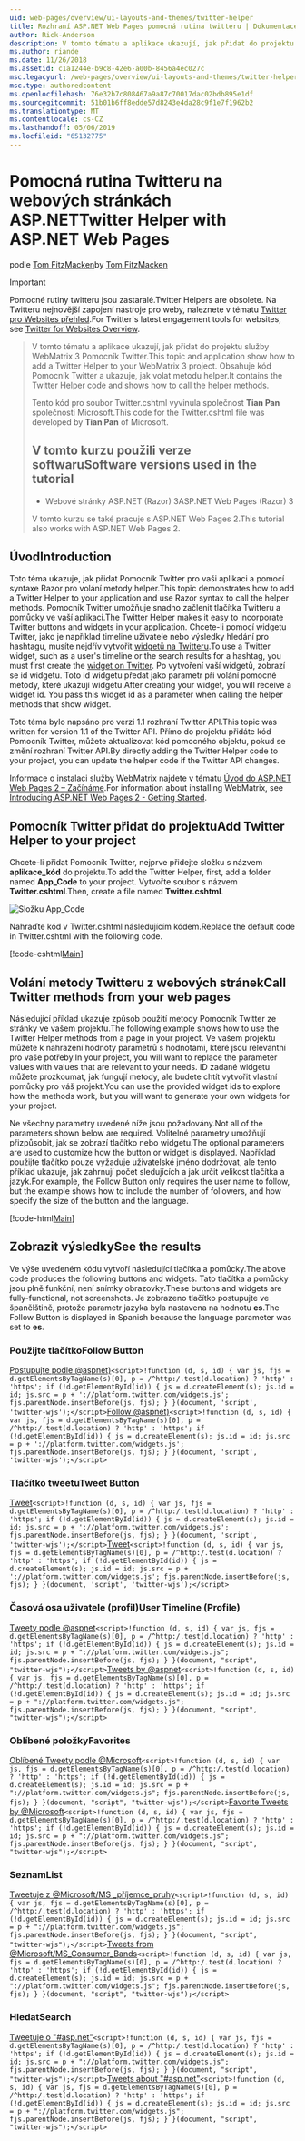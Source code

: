 ```yaml
---
uid: web-pages/overview/ui-layouts-and-themes/twitter-helper
title: Rozhraní ASP.NET Web Pages pomocná rutina twitteru | Dokumentace Microsoftu
author: Rick-Anderson
description: V tomto tématu a aplikace ukazují, jak přidat do projektu služby WebMatrix 3 Pomocník Twitter. Obsahuje kód Pomocník Twitter a ukazuje způsob volání pomocné rutiny...
ms.author: riande
ms.date: 11/26/2018
ms.assetid: c1a1244e-b9c8-42e6-a00b-8456a4ec027c
msc.legacyurl: /web-pages/overview/ui-layouts-and-themes/twitter-helper
msc.type: authoredcontent
ms.openlocfilehash: 76e32b7c808467a9a87c70017dac02bdb895e1df
ms.sourcegitcommit: 51b01b6ff8edde57d8243e4da28c9f1e7f1962b2
ms.translationtype: MT
ms.contentlocale: cs-CZ
ms.lasthandoff: 05/06/2019
ms.locfileid: "65132775"
---
```

# <a name="twitter-helper-with-aspnet-web-pages"></a><span data-ttu-id="05b69-104">Pomocná rutina Twitteru na webových stránkách ASP.NET</span><span class="sxs-lookup"><span data-stu-id="05b69-104">Twitter Helper with ASP.NET Web Pages</span></span>

<span data-ttu-id="05b69-105">podle [Tom FitzMacken](https://github.com/tfitzmac)</span><span class="sxs-lookup"><span data-stu-id="05b69-105">by [Tom FitzMacken](https://github.com/tfitzmac)</span></span>

> [!IMPORTANT]
> <span data-ttu-id="05b69-106">Pomocné rutiny twitteru jsou zastaralé.</span><span class="sxs-lookup"><span data-stu-id="05b69-106">Twitter Helpers are obsolete.</span></span> <span data-ttu-id="05b69-107">Na Twitteru nejnovější zapojení nástroje pro weby, naleznete v tématu [Twitter pro Websites přehled](https://developer.twitter.com/en/docs/twitter-for-websites/overview).</span><span class="sxs-lookup"><span data-stu-id="05b69-107">For Twitter's latest engagement tools for websites, see [Twitter for Websites Overview](https://developer.twitter.com/en/docs/twitter-for-websites/overview).</span></span>

> <span data-ttu-id="05b69-108">V tomto tématu a aplikace ukazují, jak přidat do projektu služby WebMatrix 3 Pomocník Twitter.</span><span class="sxs-lookup"><span data-stu-id="05b69-108">This topic and application show how to add a Twitter Helper to your WebMatrix 3 project.</span></span> <span data-ttu-id="05b69-109">Obsahuje kód Pomocník Twitter a ukazuje, jak volat metodu helper.</span><span class="sxs-lookup"><span data-stu-id="05b69-109">It contains the Twitter Helper code and shows how to call the helper methods.</span></span>
> 
> <span data-ttu-id="05b69-110">Tento kód pro soubor Twitter.cshtml vyvinula společnost **Tian Pan** společnosti Microsoft.</span><span class="sxs-lookup"><span data-stu-id="05b69-110">This code for the Twitter.cshtml file was developed by **Tian Pan** of Microsoft.</span></span>
> 
> ## <a name="software-versions-used-in-the-tutorial"></a><span data-ttu-id="05b69-111">V tomto kurzu použili verze softwaru</span><span class="sxs-lookup"><span data-stu-id="05b69-111">Software versions used in the tutorial</span></span>
> 
> 
> - <span data-ttu-id="05b69-112">Webové stránky ASP.NET (Razor) 3</span><span class="sxs-lookup"><span data-stu-id="05b69-112">ASP.NET Web Pages (Razor) 3</span></span>
>   
> 
> <span data-ttu-id="05b69-113">V tomto kurzu se také pracuje s ASP.NET Web Pages 2.</span><span class="sxs-lookup"><span data-stu-id="05b69-113">This tutorial also works with ASP.NET Web Pages 2.</span></span>

## <a name="introduction"></a><span data-ttu-id="05b69-114">Úvod</span><span class="sxs-lookup"><span data-stu-id="05b69-114">Introduction</span></span>

<span data-ttu-id="05b69-115">Toto téma ukazuje, jak přidat Pomocník Twitter pro vaši aplikaci a pomocí syntaxe Razor pro volání metody helper.</span><span class="sxs-lookup"><span data-stu-id="05b69-115">This topic demonstrates how to add a Twitter Helper to your application and use Razor syntax to call the helper methods.</span></span> <span data-ttu-id="05b69-116">Pomocník Twitter umožňuje snadno začlenit tlačítka Twitteru a pomůcky ve vaší aplikaci.</span><span class="sxs-lookup"><span data-stu-id="05b69-116">The Twitter Helper makes it easy to incorporate Twitter buttons and widgets in your application.</span></span> <span data-ttu-id="05b69-117">Chcete-li pomocí widgetu Twitter, jako je například timeline uživatele nebo výsledky hledání pro hashtagu, musíte nejdřív vytvořit [widgetů na Twitteru](https://twitter.com/settings/widgets).</span><span class="sxs-lookup"><span data-stu-id="05b69-117">To use a Twitter widget, such as a user's timeline or the search results for a hashtag, you must first create the [widget on Twitter](https://twitter.com/settings/widgets).</span></span> <span data-ttu-id="05b69-118">Po vytvoření vaší widgetů, zobrazí se id widgetu. Toto id widgetu předat jako parametr při volání pomocné metody, které ukazují widgetu.</span><span class="sxs-lookup"><span data-stu-id="05b69-118">After creating your widget, you will receive a widget id. You pass this widget id as a parameter when calling the helper methods that show widget.</span></span>

<span data-ttu-id="05b69-119">Toto téma bylo napsáno pro verzi 1.1 rozhraní Twitter API.</span><span class="sxs-lookup"><span data-stu-id="05b69-119">This topic was written for version 1.1 of the Twitter API.</span></span> <span data-ttu-id="05b69-120">Přímo do projektu přidáte kód Pomocník Twitter, můžete aktualizovat kód pomocného objektu, pokud se změní rozhraní Twitter API.</span><span class="sxs-lookup"><span data-stu-id="05b69-120">By directly adding the Twitter Helper code to your project, you can update the helper code if the Twitter API changes.</span></span>

<span data-ttu-id="05b69-121">Informace o instalaci služby WebMatrix najdete v tématu [Úvod do ASP.NET Web Pages 2 – Začínáme](../getting-started/introducing-aspnet-web-pages-2/getting-started.md).</span><span class="sxs-lookup"><span data-stu-id="05b69-121">For information about installing WebMatrix, see [Introducing ASP.NET Web Pages 2 - Getting Started](../getting-started/introducing-aspnet-web-pages-2/getting-started.md).</span></span>

## <a name="add-twitter-helper-to-your-project"></a><span data-ttu-id="05b69-122">Pomocník Twitter přidat do projektu</span><span class="sxs-lookup"><span data-stu-id="05b69-122">Add Twitter Helper to your project</span></span>

<span data-ttu-id="05b69-123">Chcete-li přidat Pomocník Twitter, nejprve přidejte složku s názvem **aplikace\_kód** do projektu.</span><span class="sxs-lookup"><span data-stu-id="05b69-123">To add the Twitter Helper, first, add a folder named **App\_Code** to your project.</span></span> <span data-ttu-id="05b69-124">Vytvořte soubor s názvem **Twitter.cshtml**.</span><span class="sxs-lookup"><span data-stu-id="05b69-124">Then, create a file named **Twitter.cshtml**.</span></span>

![Složku App_Code](twitter-helper/_static/image1.png)

<span data-ttu-id="05b69-126">Nahraďte kód v Twitter.cshtml následujícím kódem.</span><span class="sxs-lookup"><span data-stu-id="05b69-126">Replace the default code in Twitter.cshtml with the following code.</span></span>

[!code-cshtml[Main](twitter-helper/samples/sample1.cshtml)]

## <a name="call-twitter-methods-from-your-web-pages"></a><span data-ttu-id="05b69-127">Volání metody Twitteru z webových stránek</span><span class="sxs-lookup"><span data-stu-id="05b69-127">Call Twitter methods from your web pages</span></span>

<span data-ttu-id="05b69-128">Následující příklad ukazuje způsob použití metody Pomocník Twitter ze stránky ve vašem projektu.</span><span class="sxs-lookup"><span data-stu-id="05b69-128">The following example shows how to use the Twitter Helper methods from a page in your project.</span></span> <span data-ttu-id="05b69-129">Ve vašem projektu můžete k nahrazení hodnoty parametrů s hodnotami, které jsou relevantní pro vaše potřeby.</span><span class="sxs-lookup"><span data-stu-id="05b69-129">In your project, you will want to replace the parameter values with values that are relevant to your needs.</span></span> <span data-ttu-id="05b69-130">ID zadané widgetu můžete prozkoumat, jak fungují metody, ale budete chtít vytvořit vlastní pomůcky pro váš projekt.</span><span class="sxs-lookup"><span data-stu-id="05b69-130">You can use the provided widget ids to explore how the methods work, but you will want to generate your own widgets for your project.</span></span>

<span data-ttu-id="05b69-131">Ne všechny parametry uvedené níže jsou požadovány.</span><span class="sxs-lookup"><span data-stu-id="05b69-131">Not all of the parameters shown below are required.</span></span> <span data-ttu-id="05b69-132">Volitelné parametry umožňují přizpůsobit, jak se zobrazí tlačítko nebo widgetu.</span><span class="sxs-lookup"><span data-stu-id="05b69-132">The optional parameters are used to customize how the button or widget is displayed.</span></span> <span data-ttu-id="05b69-133">Například použijte tlačítko pouze vyžaduje uživatelské jméno dodržovat, ale tento příklad ukazuje, jak zahrnují počet sledujících a jak určit velikost tlačítka a jazyk.</span><span class="sxs-lookup"><span data-stu-id="05b69-133">For example, the Follow Button only requires the user name to follow, but the example shows how to include the number of followers, and how specify the size of the button and the language.</span></span>

[!code-html[Main](twitter-helper/samples/sample2.html)]

## <a name="see-the-results"></a><span data-ttu-id="05b69-134">Zobrazit výsledky</span><span class="sxs-lookup"><span data-stu-id="05b69-134">See the results</span></span>

<span data-ttu-id="05b69-135">Ve výše uvedeném kódu vytvoří následující tlačítka a pomůcky.</span><span class="sxs-lookup"><span data-stu-id="05b69-135">The above code produces the following buttons and widgets.</span></span> <span data-ttu-id="05b69-136">Tato tlačítka a pomůcky jsou plně funkční, není snímky obrazovky.</span><span class="sxs-lookup"><span data-stu-id="05b69-136">These buttons and widgets are fully-functional, not screenshots.</span></span> <span data-ttu-id="05b69-137">Je zobrazeno tlačítko postupujte ve španělštině, protože parametr jazyka byla nastavena na hodnotu **es**.</span><span class="sxs-lookup"><span data-stu-id="05b69-137">The Follow Button is displayed in Spanish because the language parameter was set to **es**.</span></span>

### <a name="follow-button"></a><span data-ttu-id="05b69-138">Použijte tlačítko</span><span class="sxs-lookup"><span data-stu-id="05b69-138">Follow Button</span></span>

<span data-ttu-id="05b69-139">[Postupujte podle @aspnet)](https://twitter.com/aspnet)`<script>!function (d, s, id) { var js, fjs = d.getElementsByTagName(s)[0], p = /^http:/.test(d.location) ? 'http' : 'https'; if (!d.getElementById(id)) { js = d.createElement(s); js.id = id; js.src = p + '://platform.twitter.com/widgets.js'; fjs.parentNode.insertBefore(js, fjs); } }(document, 'script', 'twitter-wjs');</script>`</span><span class="sxs-lookup"><span data-stu-id="05b69-139">[Follow @aspnet)](https://twitter.com/aspnet)`<script>!function (d, s, id) { var js, fjs = d.getElementsByTagName(s)[0], p = /^http:/.test(d.location) ? 'http' : 'https'; if (!d.getElementById(id)) { js = d.createElement(s); js.id = id; js.src = p + '://platform.twitter.com/widgets.js'; fjs.parentNode.insertBefore(js, fjs); } }(document, 'script', 'twitter-wjs');</script>`</span></span>

### <a name="tweet-button"></a><span data-ttu-id="05b69-140">Tlačítko tweetu</span><span class="sxs-lookup"><span data-stu-id="05b69-140">Tweet Button</span></span>

<span data-ttu-id="05b69-141">[Tweet](https://twitter.com/share)`<script>!function (d, s, id) { var js, fjs = d.getElementsByTagName(s)[0], p = /^http:/.test(d.location) ? 'http' : 'https'; if (!d.getElementById(id)) { js = d.createElement(s); js.id = id; js.src = p + '://platform.twitter.com/widgets.js'; fjs.parentNode.insertBefore(js, fjs); } }(document, 'script', 'twitter-wjs');</script>`</span><span class="sxs-lookup"><span data-stu-id="05b69-141">[Tweet](https://twitter.com/share)`<script>!function (d, s, id) { var js, fjs = d.getElementsByTagName(s)[0], p = /^http:/.test(d.location) ? 'http' : 'https'; if (!d.getElementById(id)) { js = d.createElement(s); js.id = id; js.src = p + '://platform.twitter.com/widgets.js'; fjs.parentNode.insertBefore(js, fjs); } }(document, 'script', 'twitter-wjs');</script>`</span></span>

### <a name="user-timeline-profile"></a><span data-ttu-id="05b69-142">Časová osa uživatele (profil)</span><span class="sxs-lookup"><span data-stu-id="05b69-142">User Timeline (Profile)</span></span>

<span data-ttu-id="05b69-143">[Tweety podle @aspnet](https://twitter.com/aspnet)`<script>!function (d, s, id) { var js, fjs = d.getElementsByTagName(s)[0], p = /^http:/.test(d.location) ? 'http' : 'https'; if (!d.getElementById(id)) { js = d.createElement(s); js.id = id; js.src = p + "://platform.twitter.com/widgets.js"; fjs.parentNode.insertBefore(js, fjs); } }(document, "script", "twitter-wjs");</script>`</span><span class="sxs-lookup"><span data-stu-id="05b69-143">[Tweets by @aspnet](https://twitter.com/aspnet)`<script>!function (d, s, id) { var js, fjs = d.getElementsByTagName(s)[0], p = /^http:/.test(d.location) ? 'http' : 'https'; if (!d.getElementById(id)) { js = d.createElement(s); js.id = id; js.src = p + "://platform.twitter.com/widgets.js"; fjs.parentNode.insertBefore(js, fjs); } }(document, "script", "twitter-wjs");</script>`</span></span>

### <a name="favorites"></a><span data-ttu-id="05b69-144">Oblíbené položky</span><span class="sxs-lookup"><span data-stu-id="05b69-144">Favorites</span></span>

<span data-ttu-id="05b69-145">[Oblíbené Tweety podle @Microsoft](https://twitter.com/Microsoft/favorites)`<script>!function (d, s, id) { var js, fjs = d.getElementsByTagName(s)[0], p = /^http:/.test(d.location) ? 'http' : 'https'; if (!d.getElementById(id)) { js = d.createElement(s); js.id = id; js.src = p + "://platform.twitter.com/widgets.js"; fjs.parentNode.insertBefore(js, fjs); } }(document, "script", "twitter-wjs");</script>`</span><span class="sxs-lookup"><span data-stu-id="05b69-145">[Favorite Tweets by @Microsoft](https://twitter.com/Microsoft/favorites)`<script>!function (d, s, id) { var js, fjs = d.getElementsByTagName(s)[0], p = /^http:/.test(d.location) ? 'http' : 'https'; if (!d.getElementById(id)) { js = d.createElement(s); js.id = id; js.src = p + "://platform.twitter.com/widgets.js"; fjs.parentNode.insertBefore(js, fjs); } }(document, "script", "twitter-wjs");</script>`</span></span>

### <a name="list"></a><span data-ttu-id="05b69-146">Seznam</span><span class="sxs-lookup"><span data-stu-id="05b69-146">List</span></span>

<span data-ttu-id="05b69-147">[Tweetuje z @Microsoft/MS \_příjemce\_pruhy](https://twitter.com/microsoft/ms-consumer-brands/)`<script>!function (d, s, id) { var js, fjs = d.getElementsByTagName(s)[0], p = /^http:/.test(d.location) ? 'http' : 'https'; if (!d.getElementById(id)) { js = d.createElement(s); js.id = id; js.src = p + "://platform.twitter.com/widgets.js"; fjs.parentNode.insertBefore(js, fjs); } }(document, "script", "twitter-wjs");</script>`</span><span class="sxs-lookup"><span data-stu-id="05b69-147">[Tweets from @Microsoft/MS\_Consumer\_Bands](https://twitter.com/microsoft/ms-consumer-brands/)`<script>!function (d, s, id) { var js, fjs = d.getElementsByTagName(s)[0], p = /^http:/.test(d.location) ? 'http' : 'https'; if (!d.getElementById(id)) { js = d.createElement(s); js.id = id; js.src = p + "://platform.twitter.com/widgets.js"; fjs.parentNode.insertBefore(js, fjs); } }(document, "script", "twitter-wjs");</script>`</span></span>

### <a name="search"></a><span data-ttu-id="05b69-148">Hledat</span><span class="sxs-lookup"><span data-stu-id="05b69-148">Search</span></span>

<span data-ttu-id="05b69-149">[Tweetuje o &quot;#asp.net&quot;](https://twitter.com/search?q=%23asp.net)`<script>!function (d, s, id) { var js, fjs = d.getElementsByTagName(s)[0], p = /^http:/.test(d.location) ? 'http' : 'https'; if (!d.getElementById(id)) { js = d.createElement(s); js.id = id; js.src = p + "://platform.twitter.com/widgets.js"; fjs.parentNode.insertBefore(js, fjs); } }(document, "script", "twitter-wjs");</script>`</span><span class="sxs-lookup"><span data-stu-id="05b69-149">[Tweets about &quot;#asp.net&quot;](https://twitter.com/search?q=%23asp.net)`<script>!function (d, s, id) { var js, fjs = d.getElementsByTagName(s)[0], p = /^http:/.test(d.location) ? 'http' : 'https'; if (!d.getElementById(id)) { js = d.createElement(s); js.id = id; js.src = p + "://platform.twitter.com/widgets.js"; fjs.parentNode.insertBefore(js, fjs); } }(document, "script", "twitter-wjs");</script>`</span></span>
